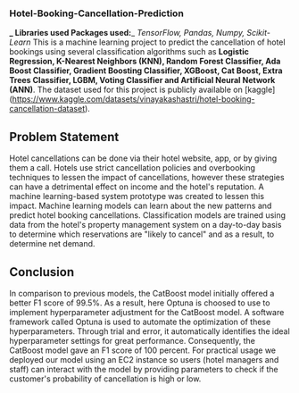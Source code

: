 ### Hotel-Booking-Cancellation-Prediction
**_ Libraries used Packages used:**_ *TensorFlow, Pandas, Numpy, Scikit- Learn*
This is a machine learning project to predict the cancellation of hotel bookings using several classification algorithms such as **Logistic Regression, K-Nearest Neighbors (KNN), Random Forest Classifier, Ada Boost Classifier, Gradient Boosting Classifier, XGBoost, Cat Boost, Extra Trees Classifier, LGBM, Voting Classifier and Artificial Neural Network (ANN)**. The dataset used for this project is publicly available on [kaggle] (https://www.kaggle.com/datasets/vinayakashastri/hotel-booking-cancellation-dataset).

## Problem Statement
Hotel cancellations can be done via their hotel website, app, or by giving them a call. Hotels use strict cancellation policies and overbooking techniques to 
lessen the impact of cancellations, however these strategies can have a detrimental effect on income and the hotel's reputation. A machine learning-based system prototype was created to lessen this impact. Machine learning models can learn about the new patterns and predict hotel booking cancellations. Classification models are trained using data from the hotel's property management system on a day-to-day basis to determine which reservations are "likely to cancel" 
and as a result, to determine net demand.



## Conclusion
 In comparison to previous models, the CatBoost model initially offered a better F1 score of 99.5%. As a result, here Optuna is choosed to use to implement hyperparameter adjustment for the CatBoost model. A software framework called Optuna is used to automate the optimization of these hyperparameters. Through trial and error, it automatically identifies the ideal hyperparameter settings for great performance. Consequently, the CatBoost model gave an F1 score of 100 percent. For practical usage we deployed our model using an EC2 instance  so users (hotel managers and staff) can interact with the model by providing parameters to check if the customer's probability of cancellation is high or low. 

